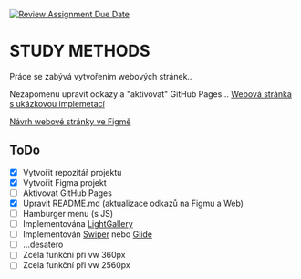 [![Review Assignment Due Date](https://classroom.github.com/assets/deadline-readme-button-24ddc0f5d75046c5622901739e7c5dd533143b0c8e959d652212380cedb1ea36.svg)](https://classroom.github.com/a/KU8eozPI)
# STUDY METHODS
Práce se zabývá vytvořením webových stránek..

Nezapomenu upravit odkazy a "aktivovat" GitHub Pages... 
[Webová stránka s ukázkovou implemetací](https://pslib-cz.github.io/2022-l3-web-site-annastruncova/)

[Návrh webové stránky ve Figmě](https://www.figma.com/file/BMvXhJGtUN9jH28cT87td1/Untitled?type=design&node-id=0%3A1&t=jiRcaKKCfuo6Dzau-1)

## ToDo
- [x] Vytvořit repozitář projektu
- [x] Vytvořit Figma projekt
- [ ] Aktivovat GitHub Pages
- [x] Upravit README.md (aktualizace odkazů na Figmu a Web)
- [ ] Hamburger menu (s JS)
- [ ] Implementována [LightGallery](https://github.com/sachinchoolur/lightGallery)
- [ ] Implementován [Swiper](https://swiperjs.com/) nebo [Glide](https://glidejs.com/)
- [ ] ...desatero
- [ ] Zcela funkční při vw 360px
- [ ] Zcela funkční při vw 2560px